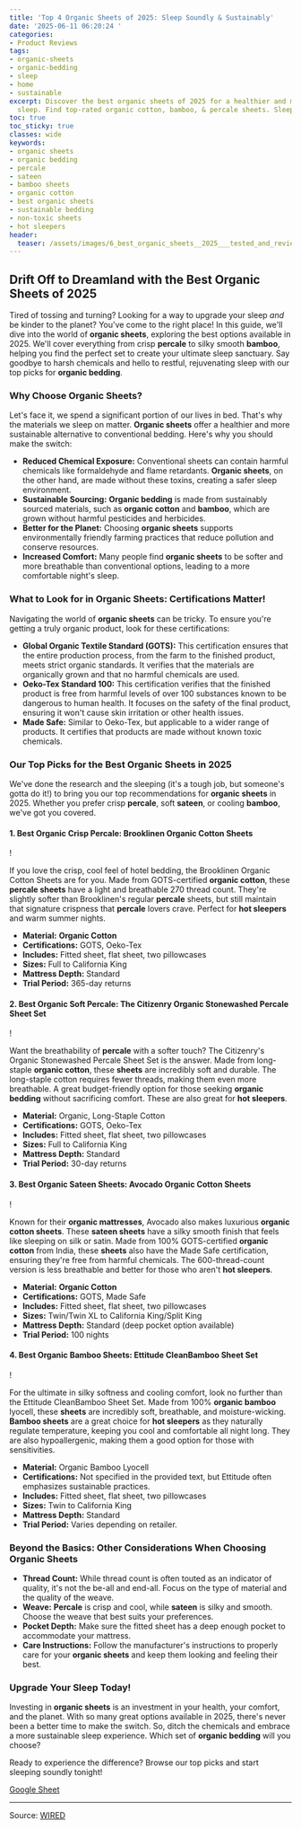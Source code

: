 ```yaml
---
title: 'Top 4 Organic Sheets of 2025: Sleep Soundly & Sustainably'
date: '2025-06-11 06:20:24 '
categories:
- Product Reviews
tags:
- organic-sheets
- organic-bedding
- sleep
- home
- sustainable
excerpt: Discover the best organic sheets of 2025 for a healthier and more sustainable
  sleep. Find top-rated organic cotton, bamboo, & percale sheets. Sleep soundly!
toc: true
toc_sticky: true
classes: wide
keywords:
- organic sheets
- organic bedding
- percale
- sateen
- bamboo sheets
- organic cotton
- best organic sheets
- sustainable bedding
- non-toxic sheets
- hot sleepers
header:
  teaser: /assets/images/6_best_organic_sheets__2025___tested_and_reviewed_20250611062023.png
---
```


## Drift Off to Dreamland with the Best Organic Sheets of 2025

Tired of tossing and turning? Looking for a way to upgrade your sleep *and* be kinder to the planet? You've come to the right place! In this guide, we'll dive into the world of **organic sheets**, exploring the best options available in 2025. We'll cover everything from crisp **percale** to silky smooth **bamboo**, helping you find the perfect set to create your ultimate sleep sanctuary. Say goodbye to harsh chemicals and hello to restful, rejuvenating sleep with our top picks for **organic bedding**.

### Why Choose Organic Sheets?

Let's face it, we spend a significant portion of our lives in bed. That's why the materials we sleep on matter. **Organic sheets** offer a healthier and more sustainable alternative to conventional bedding. Here's why you should make the switch:

*   **Reduced Chemical Exposure:** Conventional sheets can contain harmful chemicals like formaldehyde and flame retardants. **Organic sheets**, on the other hand, are made without these toxins, creating a safer sleep environment.
*   **Sustainable Sourcing:** **Organic bedding** is made from sustainably sourced materials, such as **organic cotton** and **bamboo**, which are grown without harmful pesticides and herbicides.
*   **Better for the Planet:** Choosing **organic sheets** supports environmentally friendly farming practices that reduce pollution and conserve resources.
*   **Increased Comfort:** Many people find **organic sheets** to be softer and more breathable than conventional options, leading to a more comfortable night's sleep.

### What to Look for in Organic Sheets: Certifications Matter!

Navigating the world of **organic sheets** can be tricky. To ensure you're getting a truly organic product, look for these certifications:

*   **Global Organic Textile Standard (GOTS):** This certification ensures that the entire production process, from the farm to the finished product, meets strict organic standards. It verifies that the materials are organically grown and that no harmful chemicals are used.
*   **Oeko-Tex Standard 100:** This certification verifies that the finished product is free from harmful levels of over 100 substances known to be dangerous to human health. It focuses on the safety of the final product, ensuring it won't cause skin irritation or other health issues.
*   **Made Safe:** Similar to Oeko-Tex, but applicable to a wider range of products. It certifies that products are made without known toxic chemicals.

### Our Top Picks for the Best Organic Sheets in 2025

We've done the research and the sleeping (it's a tough job, but someone's gotta do it!) to bring you our top recommendations for **organic sheets** in 2025. Whether you prefer crisp **percale**, soft **sateen**, or cooling **bamboo**, we've got you covered.

#### 1. Best Organic Crisp Percale: Brooklinen Organic Cotton Sheets

!

If you love the crisp, cool feel of hotel bedding, the Brooklinen Organic Cotton Sheets are for you. Made from GOTS-certified **organic cotton**, these **percale sheets** have a light and breathable 270 thread count. They're slightly softer than Brooklinen's regular **percale** sheets, but still maintain that signature crispness that **percale** lovers crave. Perfect for **hot sleepers** and warm summer nights.

*   **Material:** **Organic Cotton**
*   **Certifications:** GOTS, Oeko-Tex
*   **Includes:** Fitted sheet, flat sheet, two pillowcases
*   **Sizes:** Full to California King
*   **Mattress Depth:** Standard
*   **Trial Period:** 365-day returns

#### 2. Best Organic Soft Percale: The Citizenry Organic Stonewashed Percale Sheet Set

!

Want the breathability of **percale** with a softer touch? The Citizenry's Organic Stonewashed Percale Sheet Set is the answer. Made from long-staple **organic cotton**, these **sheets** are incredibly soft and durable. The long-staple cotton requires fewer threads, making them even more breathable. A great budget-friendly option for those seeking **organic bedding** without sacrificing comfort. These are also great for **hot sleepers**.

*   **Material:** Organic, Long-Staple Cotton
*   **Certifications:** GOTS, Oeko-Tex
*   **Includes:** Fitted sheet, flat sheet, two pillowcases
*   **Sizes:** Full to California King
*   **Mattress Depth:** Standard
*   **Trial Period:** 30-day returns

#### 3. Best Organic Sateen Sheets: Avocado Organic Cotton Sheets

!

Known for their **organic mattresses**, Avocado also makes luxurious **organic cotton sheets**. These **sateen sheets** have a silky smooth finish that feels like sleeping on silk or satin. Made from 100% GOTS-certified **organic cotton** from India, these **sheets** also have the Made Safe certification, ensuring they're free from harmful chemicals. The 600-thread-count version is less breathable and better for those who aren't **hot sleepers**.

*   **Material:** **Organic Cotton**
*   **Certifications:** GOTS, Made Safe
*   **Includes:** Fitted sheet, flat sheet, two pillowcases
*   **Sizes:** Twin/Twin XL to California King/Split King
*   **Mattress Depth:** Standard (deep pocket option available)
*   **Trial Period:** 100 nights

#### 4. Best Organic Bamboo Sheets: Ettitude CleanBamboo Sheet Set

!

For the ultimate in silky softness and cooling comfort, look no further than the Ettitude CleanBamboo Sheet Set. Made from 100% **organic bamboo** lyocell, these **sheets** are incredibly soft, breathable, and moisture-wicking. **Bamboo sheets** are a great choice for **hot sleepers** as they naturally regulate temperature, keeping you cool and comfortable all night long. They are also hypoallergenic, making them a good option for those with sensitivities.

*   **Material:** Organic Bamboo Lyocell
*   **Certifications:** Not specified in the provided text, but Ettitude often emphasizes sustainable practices.
*   **Includes:** Fitted sheet, flat sheet, two pillowcases
*   **Sizes:** Twin to California King
*   **Mattress Depth:** Standard
*   **Trial Period:** Varies depending on retailer.

### Beyond the Basics: Other Considerations When Choosing Organic Sheets

*   **Thread Count:** While thread count is often touted as an indicator of quality, it's not the be-all and end-all. Focus on the type of material and the quality of the weave.
*   **Weave:** **Percale** is crisp and cool, while **sateen** is silky and smooth. Choose the weave that best suits your preferences.
*   **Pocket Depth:** Make sure the fitted sheet has a deep enough pocket to accommodate your mattress.
*   **Care Instructions:** Follow the manufacturer's instructions to properly care for your **organic sheets** and keep them looking and feeling their best.

### Upgrade Your Sleep Today!

Investing in **organic sheets** is an investment in your health, your comfort, and the planet. With so many great options available in 2025, there's never been a better time to make the switch. So, ditch the chemicals and embrace a more sustainable sleep experience. Which set of **organic bedding** will you choose?

Ready to experience the difference? Browse our top picks and start sleeping soundly tonight!

[Google Sheet](https://docs.google.com/spreadsheets/d/1y2Oc4IqUCVvS7osdLTli_x-5nBahmHABLVA-IRQWWkw/edit?usp=sharing)

---

Source: [WIRED](https://www.wired.com/gallery/best-organic-sheets/)